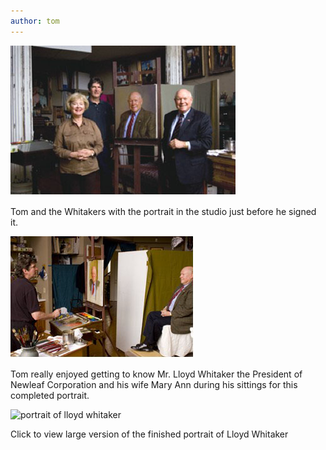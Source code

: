 ```yaml
---
author: tom
---
```


![portrait of lloyd whitaker](/news/whitakers-in-studio.jpg)

Tom and the Whitakers with the portrait in the studio just
before he signed it.

![portrait of lloyd whitaker](/news/whitaker-painting-study.jpg)

Tom really enjoyed getting to know Mr. Lloyd Whitaker the President of Newleaf Corporation and his wife Mary Ann during his sittings for this completed portrait.

![portrait of lloyd whitaker](/portraits/men/whitaker.jpg)

Click to view large version of the finished portrait of Lloyd Whitaker
